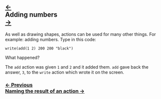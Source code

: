 ## <div class="top-nav-backwards">[←](#writing-text)</div> Adding numbers <div class="top-nav-forwards">[→](#naming-the-result-of-an-action)</div>

As well as drawing shapes, actions can be used for many other things.  For example: adding numbers. Type in this code:

```
write(add(1 2) 200 200 "black")
```

What happened?

The `add` action was given `1` and `2` and it added them.  `add` gave back the answer, `3`, to the `write` action which wrote it on the screen.

### [← Previous](#writing-text) <div class="next">[Naming the result of an action →](#naming-the-result-of-an-action)</div>
